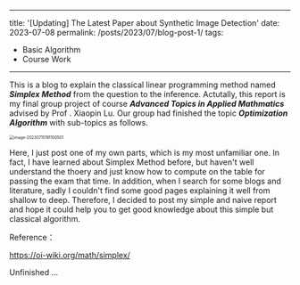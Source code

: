 ------

title: '[Updating] The Latest Paper about Synthetic Image Detection'
date: 2023-07-08
permalink: /posts/2023/07/blog-post-1/
tags:

  - Basic Algorithm
  - Course Work

------

This is a blog to explain the classical linear programming method named ***Simplex Method*** from the question to the inference. Actutally, this report is my final group project of course  ***Advanced Topics in Applied Mathmatics*** advised by Prof . Xiaopin Lu. Our group had finished the topic ***Optimization Algorithm*** with sub-topics as follows. 

<img src="/Users/gechin/Documents/Texifier/image-20230715191100501.png" alt="image-20230715191100501" style="zoom:50%;" />

Here, I just post one of my own parts, which is my most unfamiliar one. In fact, I have learned about Simplex Method before, but haven't well understand the thoery and just know how to compute on the table for passing the exam that time. In addition, when I search for some blogs and literature, sadly I couldn't find some good pages explaining it well from shallow to deep. Therefore, I decided to post my simple and naive report and hope it could help you to get good knowledge about this simple but classical algorithm. 



Reference：

https://oi-wiki.org/math/simplex/

Unfinished ...
